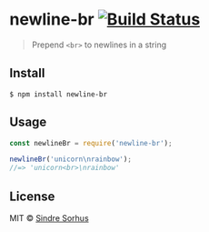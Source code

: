 # newline-br [![Build Status](https://travis-ci.org/sindresorhus/newline-br.svg?branch=master)](https://travis-ci.org/sindresorhus/newline-br)

> Prepend `<br>` to newlines in a string


## Install

```
$ npm install newline-br
```


## Usage

```js
const newlineBr = require('newline-br');

newlineBr('unicorn\nrainbow');
//=> 'unicorn<br>\nrainbow'
```


## License

MIT © [Sindre Sorhus](https://sindresorhus.com)
